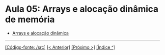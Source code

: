 # Aula 05: Arrays e alocação dinâmica de memória

- [Arrays e alocação dinâmica](../../cpp/1_10_arrays_idx.md)





___
[[Código-fonte: /src]](./src)   [[< Anterior]](../aula04/aula04.md) [[Próximo >]](../aula06/aula06.md)  [[Índice ^]](../index.md)


